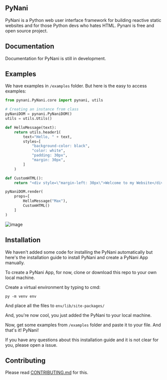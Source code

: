 ## PyNani
PyNani is a Python web user interface framework for building reactive static websites and for those Python devs who hates HTML. Pynani is free and open source project.

## Documentation
Documentation for PyNani is still in development.

## Examples
We have examples in ```/examples``` folder. But here is the easy to access examples:

```py
from pynani.PyNani.core import pynani, utils

# Creating an instance from class
pyNaniDOM = pynani.PyNaniDOM()
utils = utils.Utils()

def HelloMessage(text):
    return utils.header1(
        text="Hello, " + text,
        styles=[
            "background-color: black",
            "color: white",
            "padding: 30px",
            "margin: 30px",
        ]
    )

def CustomHTML():
    return "<div style=\"margin-left: 30px\">Welcome to my Website</div>"

pyNaniDOM.render(
    props=[
        HelloMessage("Max"),
        CustomHTML()
    ]
)
```

![image](https://user-images.githubusercontent.com/64759159/111185923-76b13380-85ed-11eb-98a4-7e707a7d8ba8.png)


## Installation
We haven't added some code for installing the PyNani automatically but
here's the installation guide to install PyNani and create a PyNani
App manually.

To create a PyNani App, for now, clone or download this repo to your 
own local machine.

Create a virtual environment by typing to cmd:
```
py -m venv env
```

And place all the files to ```env/lib/site-packages/```

And, you're now cool, you just added the PyNani to your local machine.

Now, get some examples from ```/examples``` folder and paste it to your file.
And that's it! PyNani!

If you have any questions about this installation guide and it is not clear
for you, please open a issue.

## Contributing
Please read [CONTRIBUTING.md](CONTRIBUTING.md) for this.
